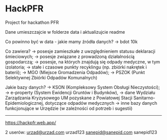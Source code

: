 # HackPFR
Project for hackathon PFR


Dane umieszczajcie w folderze data i aktualizujcie readme

Co powinno być w data - jakie mamy źródła danych?
-> bdot 10k

Co zawiera?
-> posesje zamieszkałe z uwzględnieniem statusu deklaracji śmieciowych;
-> posesje związane z prowadzoną działalnością gospodarczą;
-> posesje, na których znajdują się odpady medyczne, w tym izolatoria;
-> stałe i czasowe punkty recyklingu (np. zbiórki nakrętek i baterii);
-> MGO (Miejsce Gromadzenia Odpadów);
-> PSZOK (Punkt Selektywnej Zbiórki Odpadów Komunalnych)

Jakie bazy danych?
-> KSON (Kompleksowy System Obsługi Nieczystości);
-> e-property (System Ewidencji Gruntów i Budynków),
-> dane Wydziału Zarządzania Kryzysowego UM pozyskane z Powiatowej Stacji Sanitarno-Epidemiologicznej, dotyczące odpadów medycznych
-> inne bazy danych funkcjonujące w Urzędzie (w zależności od potrzeb i sugestii)

----
https://hackpfr.web.app/

2 userów:
urzad@urzad.com urzad123
sanepid@sanepid.com sanepid123

